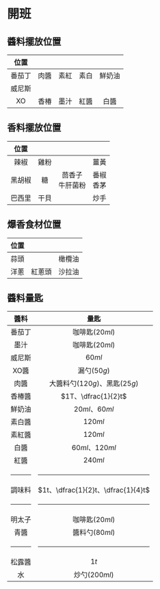# 開班

## 醬料擺放位置

|  位置  |      |      |      |        |
| :----: | :--: | :--: | :--: | :----: |
| 番茄丁 | 肉醬 | 素紅 | 素白 | 鮮奶油 |
| 威尼斯 |      |      |      |        |
|   XO   | 香椿 | 墨汁 | 紅醬 |  白醬  |

## 香料擺放位置

|  位置  |      |                      |                |
| :----: | :--: | :------------------: | :------------: |
|  辣椒  | 雞粉 |                      |      薑黃      |
| 黑胡椒 |  糖  | 茴香子<br />牛肝菌粉 | 番椒<br />香茅 |
| 巴西里 | 干貝 |                      |      炒手      |

## 爆香食材位置

| 位置 |        |        |
| :--: | :----: | :----: |
| 蒜頭 |        | 橄欖油 |
| 洋蔥 | 紅蔥頭 | 沙拉油 |

## 醬料量匙

|  醬料  |                量匙                |
| :----: | :--------------------------------: |
| 番茄丁 |           咖啡匙($20ml$)           |
|  墨汁  |           咖啡匙($20ml$)           |
| 威尼斯 |               $60ml$               |
|  XO醬  |            漏勺($50g$)             |
|  肉醬  |   大醬料勺($120g$)、黑匙($25g$)    |
| 香椿醬 |        $1T、\dfrac{1}{2}t$         |
| 鮮奶油 |            $20ml、60ml$            |
| 素白醬 |              $120ml$               |
| 素紅醬 |              $120ml$               |
|  白醬  |          $60ml$、$120ml$           |
|  紅醬  |              $240ml$               |
| <hr /> |               <hr />               |
| 調味料 | $1t、\dfrac{1}{2}t、\dfrac{1}{4}t$ |
| <hr /> |               <hr />               |
| 明太子 |           咖啡匙($20ml$)           |
|  青醬  |           醬料勺($80ml$)           |
| <hr /> |               <hr />               |
| 松露醬 |                $1t$                |
|   水   |           炒勺($200ml$)            |
